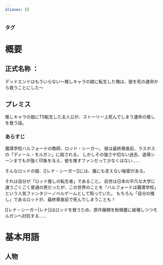 ```yaml
---
aliases: []
---
```

### タグ
# 概要
## 正式名称 ：
デッドエンドはもういらない～推しキャラの娘に転生した俺は、彼を死の運命から救うことにした～
## プレミス
推しキャラの娘にTS転生した主人公が、ストーリー上死んでしまう運命の推しを救う話。
### あらすじ
魔導学校ハルフォードの教師、ロッド・シーガー。
彼は最終章直前、ラスボスの「ディール・モルガン」に殺される。
しかしその強さや切ない過去、退場シーンまでもが強く印象を与え、彼を推すファンだって少なくはない……

そんなロッドの娘、[[レナ・シーガー]]には、誰にも言えない秘密がある。

それは自分が「ロッド推しの転生者」であること。
前世は日本の平凡な大学に通うごくごく普通の男だったが、この世界のことを「ハルフォードは魔導学校」という人気ファンタジーノベルゲームとして知っていた。
もちろん「自分の推し」であるロッドが、最終章直前で死んでしまうことも！

[[レナ・シーガー|レナ]]はロッドを救うため、原作展開を粉微塵に破壊しつつモルガンへ対抗する……

# 基本用語
## 人物